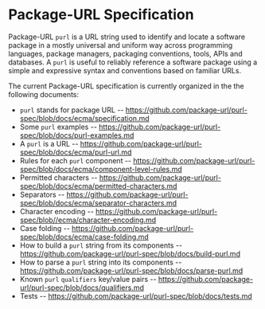 # Package-URL Specification

Package-URL ``purl`` is a URL string used to identify and locate a software
package in a mostly universal and uniform way across programming languages,
package managers, packaging conventions, tools, APIs and databases. A ``purl``
is useful to reliably reference a software package using a simple and
expressive syntax and conventions based on familiar URLs.

The current Package-URL specification is currently organized in the the following documents:

- ``purl`` stands for package URL -- https://github.com/package-url/purl-spec/blob/docs/ecma/specification.md
- Some ``purl`` examples -- https://github.com/package-url/purl-spec/blob/docs/purl-examples.md
- A ``purl`` is a URL -- https://github.com/package-url/purl-spec/blob/docs/ecma/purl-url.md
- Rules for each ``purl`` component -- https://github.com/package-url/purl-spec/blob/docs/ecma/component-level-rules.md
- Permitted characters -- https://github.com/package-url/purl-spec/blob/docs/ecma/permitted-characters.md
- Separators -- https://github.com/package-url/purl-spec/blob/docs/ecma/separator-characters.md
- Character encoding -- https://github.com/package-url/purl-spec/blob//ecma/character-encoding.md
- Case folding -- https://github.com/package-url/purl-spec/blob/docs/ecma/case-folding.md
- How to build a ``purl`` string from its components -- https://github.com/package-url/purl-spec/blob/docs/build-purl.md
- How to parse a ``purl`` string into its components -- https://github.com/package-url/purl-spec/blob/docs/parse-purl.md
- Known ``purl`` ``qualifiers`` key/value pairs -- https://github.com/package-url/purl-spec/blob/docs/qualifiers.md
- Tests -- https://github.com/package-url/purl-spec/blob/docs/tests.md
